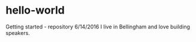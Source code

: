 # hello-world
Getting started - repository 6/14/2016
I live in Bellingham and love building speakers.
